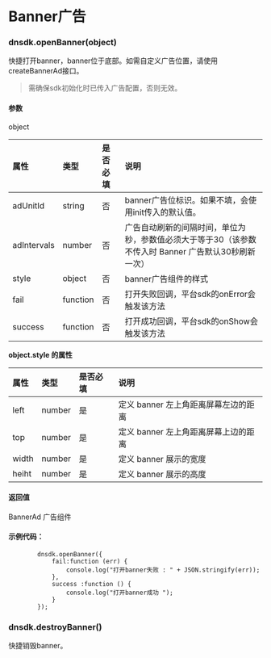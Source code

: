 # Banner广告

### dnsdk.openBanner\(object\)

快捷打开banner，banner位于底部。如需自定义广告位置，请使用createBannerAd接口。

> 需确保sdk初始化时已传入广告配置，否则无效。

#### 参数

object

| 属性 | 类型 | 是否必填 | 说明 |
| :--- | :--- | :--- | :--- |
| adUnitId | string | 否 | banner广告位标识。如果不填，会使用init传入的默认值。 |
| adIntervals | number | 否 | 广告自动刷新的间隔时间，单位为秒，参数值必须大于等于30（该参数不传入时 Banner 广告默认30秒刷新一次） |
| style | object | 否 | banner广告组件的样式 |
| fail | function | 否 | 打开失败回调，平台sdk的onError会触发该方法 |
| success | function | 否 | 打开成功回调，平台sdk的onShow会触发该方法 |

**object.style 的属性**

| 属性 | 类型 | 是否必填 | 说明 |
| :--- | :--- | :--- | :--- |
| left | number | 是 | 定义 banner 左上角距离屏幕左边的距离 |
| top | number | 是 | 定义 banner 左上角距离屏幕上边的距离 |
| width | number | 是 | 定义 banner 展示的宽度 |
| heiht | number | 是 | 定义 banner 展示的高度 |

#### 返回值

BannerAd 广告组件

#### 示例代码：

```
        dnsdk.openBanner({
            fail:function (err) {
                console.log("打开banner失败 : " + JSON.stringify(err));
            },
            success :function () {
                console.log("打开banner成功 ");
            }
        });
```



### dnsdk.destroyBanner\(\)

快捷销毁banner。